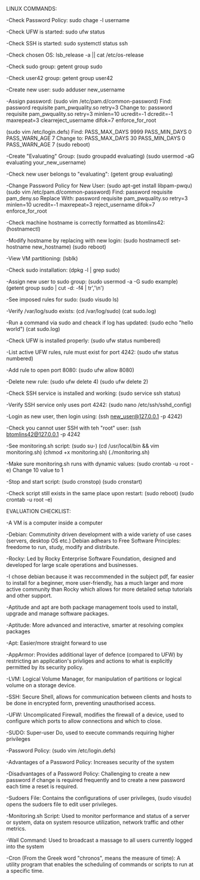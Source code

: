 LINUX COMMANDS:

-Check Password Policy: sudo chage -l username

-Check UFW is started: sudo ufw status

-Check SSH is started: sudo systemctl status ssh

-Check chosen OS: lsb_release -a || cat /etc/os-release

-Check sudo group: getent group sudo

-Check user42 group: getent group user42

-Create new user: sudo adduser new_username

-Assign password: 
(sudo vim /etc/pam.d/common-password)
Find: password      requisite       pam_pwquality.so retry=3
Change to: password requisite pam_pwquality.so retry=3 minlen=10 ucredit=-1 dcredit=-1 maxrepeat=3 clearreject_username difok=7 enforce_for_root

(sudo vim /etc/login.defs)
Find: PASS_MAX_DAYS 9999 PASS_MIN_DAYS 0 PASS_WARN_AGE 7
Change to: PASS_MAX_DAYS 30 PASS_MIN_DAYS 0 PASS_WARN_AGE 7
(sudo reboot)

-Create "Evaluating" Group: (sudo groupadd evaluating) (sudo usermod -aG evaluating your_new_username)

-Check new user belongs to "evaluating": (getent group evaluating)

-Change Password Policy for New User: (sudo apt-get install libpam-pwqu) (sudo vim /etc/pam.d/common-password)
Find: password        requisite       pam_deny.so
Replace With: password        requisite       pam_pwquality.so  retry=3 minlen=10 ucredit=-1  maxrepeat=3 reject_username difok=7 enforce_for_root

-Check machine hostname is correctly formatted as btomlins42: (hostnamectl)

-Modify hostname by replacing with new login: (sudo hostnamectl set-hostname new_hostname)
(sudo reboot)

-View VM partitioning: (lsblk)

-Check sudo installation: (dpkg -l | grep sudo)

-Assign new user to sudo group: (sudo usermod -a -G sudo example)
(getent group sudo | cut -d: -f4 | tr','\n')

-See imposed rules for sudo: (sudo visudo ls)

-Verify /var/log/sudo exists: (cd /var/log/sudo) (cat sudo.log)

-Run a command via sudo and cheack if log has updated: (sudo echo "hello world") (cat sudo.log)

-Check UFW is installed properly: (sudo ufw status numbered)

-List active UFW rules, rule must exist for port 4242: (sudo ufw status numbered)

-Add rule to open port 8080: (sudo ufw allow 8080)

-Delete new rule: (sudo ufw delete 4) (sudo ufw delete 2)

-Check SSH service is installed and working: (sudo service ssh status)

-Verify SSH service only uses port 4242: (sudo nano /etc/ssh/sshd_config)

-Login as new user, then login using: (ssh new_user@127.0.0.1 -p 4242)

-Check you cannot user SSH with teh "root" user: (ssh btomlins42@127.0.0.1 -p 4242

-See monitoring.sh script: (sudo su-) (cd /usr/local/bin && vim monitoring.sh) (chmod +x monitoring.sh) (./monitoring.sh)

-Make sure monitoring.sh runs with dynamic values: (sudo crontab -u root -e) Change 10 value to 1

-Stop and start script: (sudo cronstop) (sudo cronstart)

-Check script still exists in the same place upon restart: (sudo reboot) (sudo crontab -u root -e)

EVALUATION CHECKLIST:

-A VM is a computer inside a computer

-Debian: Commutinity driven development with a wide variety of use cases (servers, desktop OS etc.)
Debian adhears to Free Software Principles: freedome to run, study, modify and distribute.

-Rocky: Led by Rocky Enterprise Software Foundation, designed and developed for large scale operations and businesses.

-I chose debian because it was reccommended in the subject pdf, far easier to install for a beginner, more user-friendly, 
has a much larger and more active community than Rocky which allows for more detailed setup tutorials and other support.

-Aptitude and apt are both package management tools used to install, upgrade and manage software packages.

-Aptitude: More advanced and interactive, smarter at resolving complex packages

-Apt: Easier/more straight forward to use

-AppArmor: Provides additional layer of defence (compared to UFW) by restricting an application's privliges and actions to
what is explicitly permitted by its security policy.

-LVM: Logical Volume Manager, for manipulation of partitions or logical volume on a storage device.

-SSH: Secure Shell, allows for communication between clients and hosts to be done in encrypted form, preventing unauthorised access.

-UFW: Uncomplicated Firewall, modifies the firewall of a device, used to configure which ports to allow connections and which to close.

-SUDO: Super-user Do, used to execute commands requiring higher privileges

-Password Policy: (sudo vim /etc/login.defs)

-Advantages of a Password Policy: Increases security of the system

-Disadvantages of a Password Policy: Challenging to create a new password if change is required frequently and 
to create a new password each time a reset is required.

-Sudoers File: Contains the configurations of user privileges, (sudo visudo) opens the sudoers file to edit user privileges.

-Monitoring.sh Script: Used to monitor performance and status of a server or system, data on system resource utilization, network traffic and other metrics.

-Wall Command: Used to broadcast a massage to all users currently logged into the system

-Cron (From the Greek word "chronos", means the measure of time): A utility program that enables the scheduling of commands or scripts to run at a specific time.
